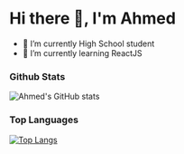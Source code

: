 # Hi there 👋, I'm Ahmed

<!--
**guy-977/guy-977** is a ✨ _special_ ✨ repository because its `README.md` (this file) appears on your GitHub profile.

Here are some ideas to get you started:

- 🔭 I’m currently working on ...
- 🌱 I’m currently learning ...
- 👯 I’m looking to collaborate on ...
- 🤔 I’m looking for help with ...
- 💬 Ask me about ...
- 📫 How to reach me: ...
- 😄 Pronouns: ...
- ⚡ Fun fact: ...
-->
- 🔭 I’m currently High School student
- 🌱 I’m currently learning ReactJS

### Github Stats

![Ahmed's GitHub stats](https://github-readme-stats.vercel.app/api?username=guy-977&show_icons=true&theme=vision-friendly-dark&hide_border=true)

### Top Languages
[![Top Langs](https://github-readme-stats.vercel.app/api/top-langs/?username=guy-977&layout=compact&theme=vision-friendly-dark&hide_border=true)](https://github.com/anuraghazra/github-readme-stats)

